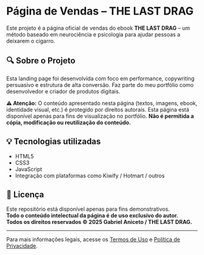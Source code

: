 # Página de Vendas – THE LAST DRAG

Este projeto é a página oficial de vendas do ebook **THE LAST DRAG** – um método baseado em neurociência e psicologia para ajudar pessoas a deixarem o cigarro.

## 🔍 Sobre o Projeto

Esta landing page foi desenvolvida com foco em performance, copywriting persuasivo e estrutura de alta conversão. Faz parte do meu portfólio como desenvolvedor e criador de produtos digitais.

**⚠️ Atenção:** O conteúdo apresentado nesta página (textos, imagens, ebook, identidade visual, etc.) é protegido por direitos autorais. Esta página está disponível apenas para fins de visualização no portfólio. **Não é permitida a cópia, modificação ou reutilização do conteúdo.**

## 💡 Tecnologias utilizadas

- HTML5
- CSS3
- JavaScript
- Integração com plataformas como Kiwify / Hotmart / outros

## 📄 Licença

Este repositório está disponível apenas para fins demonstrativos.  
**Todo o conteúdo intelectual da página é de uso exclusivo do autor.**  
**Todos os direitos reservados © 2025 Gabriel Aniceto / THE LAST DRAG.**

---

Para mais informações legais, acesse os [Termos de Uso](termos-de-uso.html) e [Política de Privacidade](politica-de-privacidade.html).

